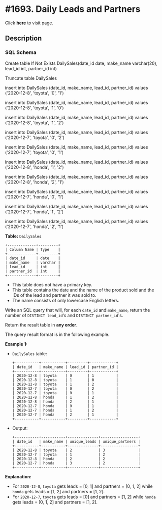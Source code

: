 # #1693. Daily Leads and Partners
Click [**here**](https://leetcode.com/problems/daily-leads-and-partners/) to visit page.

## Description

### SQL Schema
Create table If Not Exists DailySales(date_id date, make_name varchar(20), lead_id int, partner_id int)

Truncate table DailySales

insert into DailySales (date_id, make_name, lead_id, partner_id) values ('2020-12-8', 'toyota', '0', '1')

insert into DailySales (date_id, make_name, lead_id, partner_id) values ('2020-12-8', 'toyota', '1', '0')

insert into DailySales (date_id, make_name, lead_id, partner_id) values ('2020-12-8', 'toyota', '1', '2')

insert into DailySales (date_id, make_name, lead_id, partner_id) values ('2020-12-7', 'toyota', '0', '2')

insert into DailySales (date_id, make_name, lead_id, partner_id) values ('2020-12-7', 'toyota', '0', '1')

insert into DailySales (date_id, make_name, lead_id, partner_id) values ('2020-12-8', 'honda', '1', '2')

insert into DailySales (date_id, make_name, lead_id, partner_id) values ('2020-12-8', 'honda', '2', '1')

insert into DailySales (date_id, make_name, lead_id, partner_id) values ('2020-12-7', 'honda', '0', '1')

insert into DailySales (date_id, make_name, lead_id, partner_id) values ('2020-12-7', 'honda', '1', '2')

insert into DailySales (date_id, make_name, lead_id, partner_id) values ('2020-12-7', 'honda', '2', '1')

**Table:** ```DailySales```
  ```
  +-------------+---------+
  | Column Name | Type    |
  +-------------+---------+
  | date_id     | date    |
  | make_name   | varchar |
  | lead_id     | int     |
  | partner_id  | int     |
  +-------------+---------+
  ```
  - This table does not have a primary key.
  - This table contains the date and the name of the product sold and the IDs of the lead and partner it was sold to.
  - The name consists of only lowercase English letters.

Write an SQL query that will, for each ```date_id``` and ```make_name```, return the number of ```DISTINCT lead_id```'s and ```DISTINCT partner_id```'s.

Return the result table in **any order**.

The query result format is in the following example.

**Example 1:**
- ```DailySales``` table:
  ```
  +-----------+-----------+---------+------------+
  | date_id   | make_name | lead_id | partner_id |
  +-----------+-----------+---------+------------+
  | 2020-12-8 | toyota    | 0       | 1          |
  | 2020-12-8 | toyota    | 1       | 0          |
  | 2020-12-8 | toyota    | 1       | 2          |
  | 2020-12-7 | toyota    | 0       | 2          |
  | 2020-12-7 | toyota    | 0       | 1          |
  | 2020-12-8 | honda     | 1       | 2          |
  | 2020-12-8 | honda     | 2       | 1          |
  | 2020-12-7 | honda     | 0       | 1          |
  | 2020-12-7 | honda     | 1       | 2          |
  | 2020-12-7 | honda     | 2       | 1          |
  +-----------+-----------+---------+------------+
  ```

- Output:
  ```
  +-----------+-----------+--------------+-----------------+
  | date_id   | make_name | unique_leads | unique_partners |
  +-----------+-----------+--------------+-----------------+
  | 2020-12-8 | toyota    | 2            | 3               |
  | 2020-12-7 | toyota    | 1            | 2               |
  | 2020-12-8 | honda     | 2            | 2               | 
  | 2020-12-7 | honda     | 3            | 2               |
  +-----------+-----------+--------------+-----------------+
  ```
**Explanation:**
- For ```2020-12-8```, ```toyota``` gets leads = [0, 1] and partners = [0, 1, 2] while ```honda``` gets leads = [1, 2] and partners = [1, 2].
- For ```2020-12-7```, ```toyota``` gets leads = [0] and partners = [1, 2] while ```honda``` gets leads = [0, 1, 2] and partners = [1, 2].